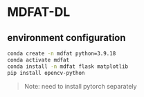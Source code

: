 # MDFAT-DL

## environment configuration

```bash
conda create -n mdfat python=3.9.18
conda activate mdfat
conda install -n mdfat flask matplotlib
pip install opencv-python
```
> Note: need to install pytorch separately
